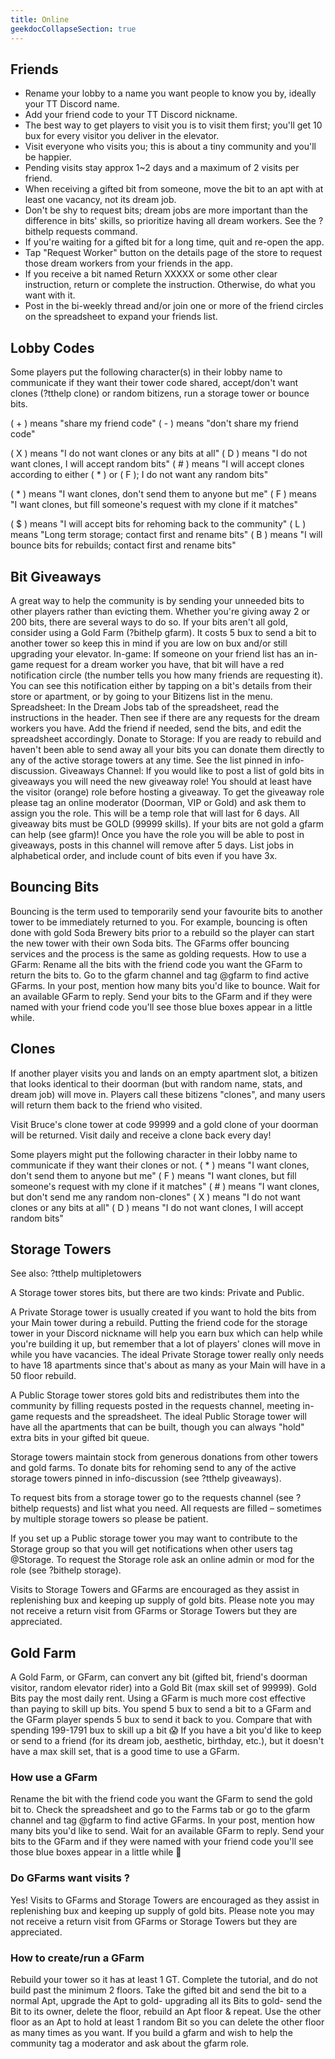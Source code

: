 ```yaml
---
title: Online
geekdocCollapseSection: true
---
```


## Friends

* Rename your lobby to a name you want people to know you by, ideally your TT Discord name.
* Add your friend code to your TT Discord nickname.
* The best way to get players to visit you is to visit them first; you'll get 10 bux for every visitor you deliver in the elevator.
* Visit everyone who visits you; this is about a tiny community and you'll be happier.
* Pending visits stay approx 1~2 days and a maximum of 2 visits per friend.
* When receiving a gifted bit from someone, move the bit to an apt with at least one vacancy, not its dream job.
* Don't be shy to request bits; dream jobs are more important than the difference in bits' skills, so prioritize having all dream workers. See the ?bithelp requests command.
* If you're waiting for a gifted bit for a long time, quit and re-open the app.
* Tap "Request Worker" button on the details page of the store to request those dream workers from your friends in the app.
* If you receive a bit named Return XXXXX or some other clear instruction, return or complete the instruction. Otherwise, do what you want with it.
* Post in the bi-weekly thread and/or join one or more of the friend circles on the spreadsheet to expand your friends list.

## Lobby Codes

Some players put the following character(s) in their lobby name to communicate if they want their tower code shared, accept/don't want clones (?tthelp clone) or random bitizens, run a storage tower or bounce bits.

( + ) means "share my friend code"
( - ) means "don't share my friend code"

( X ) means "I do not want clones or any bits at all"
( D ) means "I do not want clones, I will accept random bits"
( # ) means "I will accept clones according to either ( * ) or ( F ); I do not want any random bits"

( * ) means "I want clones, don't send them to anyone but me"
( F ) means "I want clones, but fill someone's request with my clone if it matches"

( $ ) means "I will accept bits for rehoming back to the community"
( L ) means "Long term storage; contact first and rename bits"
( B ) means "I will bounce bits for rebuilds; contact first and rename bits"

## Bit Giveaways

A great way to help the community is by sending your unneeded bits to other players rather than evicting them. Whether you're giving away 2 or 200 bits, there are several ways to do so. If your bits aren't all gold, consider using a Gold Farm (?bithelp gfarm).
It costs 5 bux to send a bit to another tower so keep this in mind if you are low on bux and/or still upgrading your elevator.
In-game:
If someone on your friend list has an in-game request for a dream worker you have, that bit will have a red notification circle (the number tells you how many friends are requesting it). You can see this notification either by tapping on a bit's details from their store or apartment, or by going to your Bitizens list in the menu.
Spreadsheet:
In the Dream Jobs tab of the spreadsheet, read the instructions in the header. Then see if there are any requests for the dream workers you have. Add the friend if needed, send the bits, and edit the spreadsheet accordingly.
Donate to Storage:
If you are ready to rebuild and haven't been able to send away all your bits you can donate them directly to any of the active storage towers at any time.  See the list pinned in info-discussion.
Giveaways Channel:
If you would like to post a list of gold bits in giveaways you will need the new giveaway role!  You should at least have the visitor (orange) role before hosting a giveaway.
To get the giveaway role please tag an online moderator (Doorman, VIP or Gold) and ask them to assign you the role.  This will be a temp role that will last for 6 days.
All giveaway bits must be GOLD (99999 skills).  If your bits are not gold a gfarm can help (see gfarm)!
Once you have the role you will be able to post in giveaways, posts in this channel will remove after 5 days.   List jobs in alphabetical order, and include count of bits even if you have 3x.

## Bouncing Bits

Bouncing is the term used to temporarily send your favourite bits to another tower to be immediately returned to you.  For example, bouncing is often done with gold Soda Brewery bits prior to a rebuild so the player can start the new tower with their own Soda bits.  The GFarms offer bouncing services and the process is the same as golding requests.
How to use a GFarm:
Rename all the bits with the friend code you want the GFarm to return the bits to.
Go to the gfarm channel and tag @gfarm to find active GFarms.  In your post, mention how many bits you'd like to bounce.  Wait for an available GFarm to reply.
Send your bits to the GFarm and if they were named with your friend code you'll see those blue boxes appear in a little while.

## Clones

If another player visits you and lands on an empty apartment slot, a bitizen that looks identical to their doorman (but with random name, stats, and dream job) will move in. Players call these bitizens "clones", and many users will return them back to the friend who visited.

Visit Bruce's clone tower at code 99999 and a gold clone of your doorman will be returned.  Visit daily and receive a clone back every day!

Some players might put the following character in their lobby name to communicate if they want their clones or not.
( * ) means "I want clones, don't send them to anyone but me"
( F ) means "I want clones, but fill someone's request with my clone if it matches"
( # ) means "I want clones, but don't send me any random non-clones"
( X ) means "I do not want clones or any bits at all"
( D ) means "I do not want clones, I will accept random bits"

## Storage Towers

See also:
?tthelp multipletowers

A Storage tower stores bits, but there are two kinds: Private and Public.

A Private Storage tower is usually created if you want to hold the bits from your Main tower during a rebuild. Putting the friend code for the storage tower in your Discord nickname will help you earn bux which can help while you're building it up, but remember that a lot of players' clones will move in while you have vacancies.
The ideal Private Storage tower really only needs to have 18 apartments since that's about as many as your Main will have in a 50 floor rebuild.

A Public Storage tower stores gold bits and redistributes them into the community by filling requests posted in the requests channel, meeting in-game requests and the spreadsheet.  The ideal Public Storage tower will have all the apartments that can be built, though you can always "hold" extra bits in your gifted bit queue.

Storage towers maintain stock from generous donations from other towers and gold farms.  To donate bits for rehoming send to any of the active storage towers pinned in info-discussion (see ?tthelp giveaways).

To request bits from a storage tower go to the requests channel (see ?bithelp requests) and list what you need.  All requests are filled – sometimes by multiple storage towers so please be patient.

If you set up a Public storage tower you may want to contribute to the Storage group so that you will get notifications when other users tag @Storage. To request the Storage role ask an online admin or mod for the role (see ?bithelp storage).

Visits to Storage Towers and GFarms are encouraged as they assist in replenishing bux and keeping up supply of gold bits.  Please note you may not receive a return visit from GFarms or Storage Towers but they are appreciated.

## Gold Farm

A Gold Farm, or GFarm, can convert any bit (gifted bit, friend's doorman visitor, random elevator rider) into a Gold Bit (max skill set of 99999). Gold Bits pay the most daily rent.
Using a GFarm is much more cost effective than paying to skill up bits. You spend 5 bux to send a bit to a GFarm and the GFarm player spends 5 bux to send it back to you. Compare that with spending 199-1791 bux to skill up a bit 😱
If you have a bit you'd like to keep or send to a friend (for its dream job, aesthetic, birthday, etc.), but it doesn't have a max skill set, that is a good time to use a GFarm.

### How use a GFarm

Rename the bit with the friend code you want the GFarm to send the gold bit to.
Check the spreadsheet and go to the Farms tab or go to the gfarm channel and tag @gfarm to find active GFarms. In your post, mention how many bits you'd like to send. Wait for an available GFarm to reply.
Send your bits to the GFarm and if they were named with your friend code you'll see those blue boxes appear in a little while 🙂

### Do GFarms want visits ?

Yes! Visits to GFarms and Storage Towers are encouraged as they assist in replenishing bux and keeping up supply of gold bits.  Please note you may not receive a return visit from GFarms or Storage Towers but they are appreciated.

### How to create/run a GFarm

Rebuild your tower so it has at least 1 GT. Complete the tutorial, and do not build past the minimum 2 floors. Take the gifted bit and send the bit to a normal Apt, upgrade the Apt to gold- upgrading all its Bits to gold- send the Bit to its owner, delete the floor, rebuild an Apt floor & repeat. Use the other floor as an Apt to hold at least 1 random Bit so you can delete the other floor as many times as you want.
If you build a gfarm and wish to help the community tag a moderator and ask about the gfarm role.
